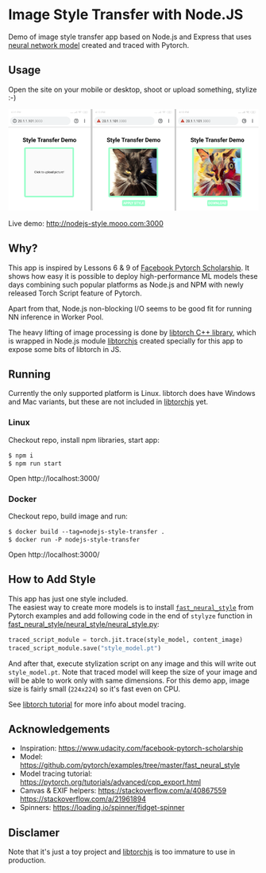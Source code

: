 # Image Style Transfer with Node.JS 
Demo of image style transfer app based on Node.js and Express 
that uses [neural network model](https://github.com/pytorch/examples/tree/master/fast_neural_style) created and traced with Pytorch.
 
## Usage
Open the site on your mobile or desktop, shoot or upload something, stylize :-)

![Image Style Transfer with Node.js](/docs/screenshot.png?raw=true "Image Style Transfer with Node.js")

Live demo: http://nodejs-style.mooo.com:3000

## Why? 
This app is inspired by Lessons 6 & 9 of [Facebook Pytorch Scholarship](https://www.udacity.com/facebook-pytorch-scholarship).
It shows how easy it is possible to deploy high-performance ML models these days combining 
such popular platforms as Node.js and NPM with newly released Torch Script feature of Pytorch.

Apart from that, Node.js non-blocking I/O seems to be good fit for running NN inference in Worker Pool.

The heavy lifting of image processing is done by [libtorch C++ library](https://pytorch.org/cppdocs/), which is wrapped in Node.js module [libtorchjs](https://www.npmjs.com/package/libtorchjs) 
 created specially for this app to expose some bits of libtorch in JS.  

## Running
Currently the only supported platform is Linux. libtorch does have Windows and Mac variants,
 but these are not included in [libtorchjs](https://www.npmjs.com/package/libtorchjs) yet.

### Linux
Checkout repo, install npm libraries, start app: 
```
$ npm i
$ npm run start
```
Open http://localhost:3000/

### Docker
Checkout repo, build image and run: 
```
$ docker build --tag=nodejs-style-transfer .
$ docker run -P nodejs-style-transfer
```
Open http://localhost:3000/

## How to Add Style
This app has just one style included.  
The easiest way to create more models is to install [`fast_neural_style`](https://github.com/pytorch/examples/tree/master/fast_neural_style) from Pytorch examples 
and add following code in the end of `stylyze` function in
[fast_neural_style/neural_style/neural_style.py](https://github.com/pytorch/examples/blob/master/fast_neural_style/neural_style/neural_style.py#L122): 
```python
traced_script_module = torch.jit.trace(style_model, content_image)
traced_script_module.save("style_model.pt")
```
And after that, execute stylization script on any image and this will write out `style_model.pt`.
Note that traced model will keep the size of your image and will be able to work only with same dimensions.
For this demo app, image size is fairly small (`224x224`) so it's fast even on CPU.

See [libtorch tutorial](https://pytorch.org/tutorials/advanced/cpp_export.html) for more info about model tracing.

## Acknowledgements
 * Inspiration: https://www.udacity.com/facebook-pytorch-scholarship
 * Model: https://github.com/pytorch/examples/tree/master/fast_neural_style
 * Model tracing tutorial: https://pytorch.org/tutorials/advanced/cpp_export.html 
 * Canvas & EXIF helpers: https://stackoverflow.com/a/40867559 https://stackoverflow.com/a/21961894
 * Spinners: https://loading.io/spinner/fidget-spinner

## Disclamer
Note that it's just a toy project and [libtorchjs](https://www.npmjs.com/package/libtorchjs) is too immature to use in production.
